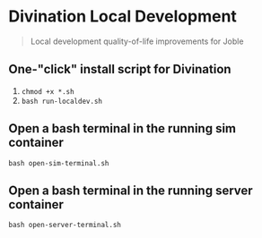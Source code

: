 # Divination Local Development

> Local development quality-of-life improvements for Joble

## One-"click" install script for Divination

1. `chmod +x *.sh`
1. `bash run-localdev.sh`

## Open a bash terminal in the running sim container

`bash open-sim-terminal.sh`

## Open a bash terminal in the running server container

`bash open-server-terminal.sh`
